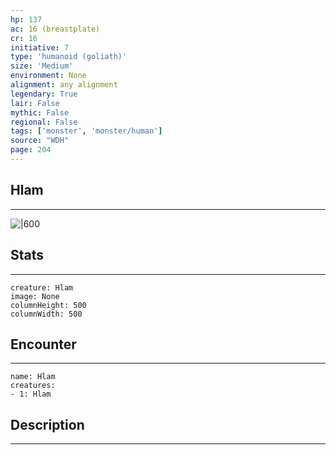 ```yaml
---
hp: 137
ac: 16 (breastplate)
cr: 16
initiative: 7
type: 'humanoid (goliath)'    
size: 'Medium'
environment: None
alignment: any alignment
legendary: True
lair: False
mythic: False
regional: False
tags: ['monster', 'monster/human']
source: "WDH"
page: 204
---
```


## Hlam
---

![|600](D:/Program%20Files/5e.tools/img/bestiary/WDH/Hlam.jpg)

## Stats
---

```statblock
creature: Hlam
image: None
columnHeight: 500
columnWidth: 500
```

## Encounter
---

```encounter-table
name: Hlam
creatures:
- 1: Hlam
```

## Description
---




